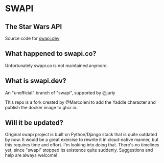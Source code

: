 # SWAPI
## The Star Wars API

Source code for [swapi.dev](https://swapi.dev)


## What happened to swapi.co?
Unfortunately swapi.co is not maintained anymore.

## What is swapi.dev?
An "unofficial" branch of "swapi", supported by @juriy

This repo is a fork created by @MarcoIeni to add the Yaddle character and
publish the docker image to ghcr.io.

## Will it be updated?
Original swapi project is built on Python/Django stack that is quite outdated by now. It would be a great exercise to rewrite it in cloud-native manner, but this requires time and effort. I'm looking into doing that. There's no timelines yet, since "swapi" stopped its existence quite suddenly. Suggestions and help are always welcome!
